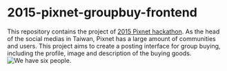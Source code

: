 # 2015-pixnet-groupbuy-frontend
This repository contains the project of [2015 Pixnet hackathon](https://pixnethackathon2015.events.pixnet.net/). As the head of the social medias in Taiwan, Pixnet has a large amount of communities and users. This project aims to create a posting interface for group buying, including the profile, image and description of the buying goods.
![We have six people.](https://drive.google.com/uc?export=view&id=0BwCvXkk2FKhYa2F5TjlHQmpGbUU)